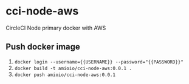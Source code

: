 # cci-node-aws
CircleCI Node primary docker with AWS

## Push docker image

1. `docker login --username={{USERNAME}} --password="{{PASSWORD}}"`
2. `docker build -t amioio/cci-node-aws:0.0.1 .`
3. `docker push amioio/cci-node-aws:0.0.1`

